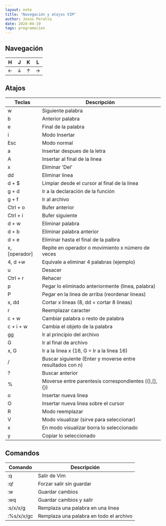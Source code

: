 ```yaml
---
layout: note
title: "Navegación y atajos VIM"
author: Jesús Peralta
date: 2024-04-19
tags: programacion
---
```


## Navegación

| H | J | K | L |
| --- | --- | --- | --- |
| ← | ↓ | ↑ | → |

## Atajos

| Teclas | Descripción |
| --- | --- |
| w | Siguiente palabra |
| b | Anterior palabra |
| e | Final de la palabra |
| i | Modo Insertar |
| Esc | Modo normal |
| a | Insertar despues de la letra |
| A | Insertar al final de la linea |
| x | Eliminar 'Del' |
| dd | Eliminar linea |
| d + $ | Limpiar desde el cursor al final de la linea |
| g + d | Ir a la declaración de la función |
| g + f | Ir al archivo |
| Ctrl + o | Bufer anterior |
| Ctrl + i | Bufer siguiente |
| d + w | Eliminar palabra |
| d + b | Eliminar palabra anterior |
| d + e | Eliminar hasta el final de la palbra |
| x, [operador] | Repite en operador o movimiento x número de veces |
| 4, d +w | Equivale a eliminar 4 palabras (ejemplo) |
| u | Desacer |
| Ctrl + r | Rehacer |
| p | Pegar lo eliminado anteriormente (linea, palabra) |
| P | Pegar en la linea de arriba (reordenar lineas) |
| x, dd | Cortar x lineas (8, dd = cortar 8 lineas) |
| r | Reemplazar caracter |
| c + w | Cambiar palabra o resto de palabra |
| c + i + w | Cambia el objeto de la palabra |
| gg | Ir al principio del archivo |
| G | Ir al final de archivo |
| x, G | Ir a la linea x (16, G = Ir a la linea 16) |
| / | Buscar siguiente (Enter y moverse entre resultados con n) |
| ? | Buscar anterior |
| % | Moverse entre parentesis correspondientes ((),[],{}) |
| o | Insertar nueva linea |
| O | Insertar nueva linea sobre el cursor |
| R | Modo reemplazar |
| V | Modo visualizar (sirve para seleccionar) |
| x | En modo visualizar borra lo seleccionado |
| y | Copiar lo seleccionado |

## Comandos

| Comando | Descripción |
| --- | --- |
| :q | Salir de Vim |
| :q! | Forzar salir sin guardar |
| :w | Guardar cambios |
| :wq | Guardar cambios y salir |
| :s/x/x/g | Remplaza una palabra en una linea |
| :%s/x/x/gc | Remplaza una palabra en todo el archivo |